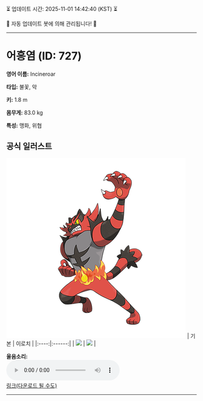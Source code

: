 
⏳ 업데이트 시간: 2025-11-01 14:42:40 (KST) ⏳

🤖 자동 업데이트 봇에 의해 관리됩니다! 🤖

---

# 어흥염 (ID: 727)
**영어 이름:** Incineroar

**타입:** 불꽃, 악

**키:** 1.8 m

**몸무게:** 83.0 kg

**특성:** 맹화, 위협

## 공식 일러스트
![](https://raw.githubusercontent.com/PokeAPI/sprites/master/sprites/pokemon/other/official-artwork/727.png)
| 기본 | 이로치 |
|:----:|:------:|
| <img src="http://play.pokemonshowdown.com/sprites/ani/incineroar.gif" width="200"> | <img src="http://play.pokemonshowdown.com/sprites/ani-shiny/incineroar.gif" width="200"> |

**울음소리:**<br><audio controls src="https://raw.githubusercontent.com/PokeAPI/cries/main/cries/pokemon/latest/727.ogg"></audio><br> [링크(다운로드 될 수도)](https://raw.githubusercontent.com/PokeAPI/cries/main/cries/pokemon/latest/727.ogg)


---

